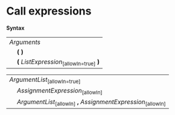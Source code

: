 # Call expressions

**Syntax**

<table>
    <tr>
        <td colspan="2"><i>Arguments</i></td>
    </tr>
    <tr>
        <td>&nbsp;</td><td><b>(</b> <b>)</b></td>
    </tr>
    <tr>
        <td>&nbsp;</td><td><b>(</b> <i>ListExpression</i><sub>[allowIn=true]</sub> <b>)</b></td>
    </tr>
</table>

<table>
    <tr>
        <td colspan="2"><i>ArgumentList</i><sub>[allowIn=true]</sub></td>
    </tr>
    <tr>
        <td>&nbsp;</td><td><i>AssignmentExpression</i><sub>[allowIn]</sub></td>
    </tr>
    <tr>
        <td>&nbsp;</td><td><i>ArgumentList</i><sub>[allowIn]</sub> <b>,</b> <i>AssignmentExpression</i><sub>[allowIn]</sub></td>
    </tr>
</table>